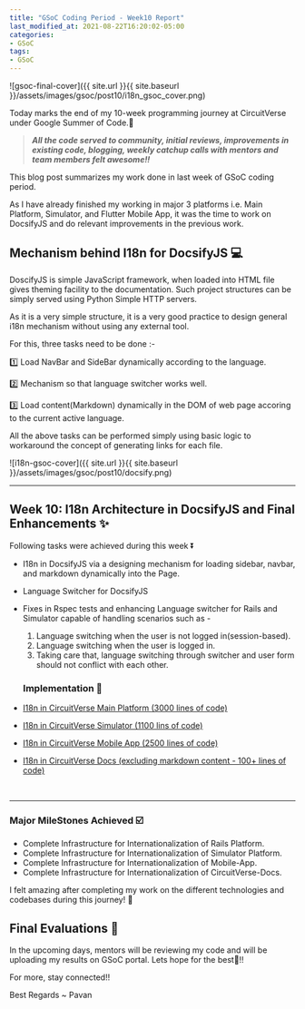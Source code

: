 ```yaml
---
title: "GSoC Coding Period - Week10 Report"
last_modified_at: 2021-08-22T16:20:02-05:00
categories:
- GSoC
tags:
- GSoC
---
```

 
![gsoc-final-cover]({{ site.url }}{{ site.baseurl }}/assets/images/gsoc/post10/i18n_gsoc_cover.png)

Today marks the end of my 10-week programming journey at CircuitVerse under Google Summer of Code.🥳

> ***All the code served to community, initial reviews, improvements in existing code, blogging, weekly catchup calls with mentors and team members felt awesome!!***

This blog post summarizes my work done in last week of GSoC coding period.

As I have already finished my working in major 3 platforms i.e. Main Platform, Simulator, and Flutter Mobile App, it was the time to work on DocsifyJS and do relevant improvements in the previous work.

## Mechanism behind I18n for DocsifyJS 💻
 
 DoscifyJS is simple JavaScript framework, when loaded into HTML file gives theming facility to the documentation. Such project structures can be simply served using Python Simple HTTP servers.

As it is a very simple structure, it is a very good practice to design general i18n mechanism without using any external tool.

For this, three tasks need to be done :-

 1️⃣ Load NavBar and SideBar dynamically according to the language.
 
 2️⃣ Mechanism so that language switcher works well.

 3️⃣ Load content(Markdown) dynamically in the DOM of web page accoring to the current active language.

All the above tasks can be performed simply using basic logic to workaround the concept of generating links for each file.

![i18n-gsoc-cover]({{ site.url }}{{ site.baseurl }}/assets/images/gsoc/post10/docsify.png)

-------------------------------------------------------------------------------------------------------

## Week 10: I18n Architecture in DocsifyJS and Final Enhancements ✨

Following tasks were achieved during this week ⏬

* I18n in DocsifyJS via a designing mechanism for loading sidebar, navbar, and markdown dynamically into the Page.
* Language Switcher for DocsifyJS
* Fixes in Rspec tests and enhancing Language switcher for Rails and Simulator capable of handling scenarios such as -

  1. Language switching when the user is not logged in(session-based).
  2. Language switching when the user is logged in.
  3. Taking care that, language switching through switcher and user form should not conflict with each other.

  ### Implementation 🔄

* [I18n in CircuitVerse Main Platform (3000 lines of code)](https://github.com/CircuitVerse/CircuitVerse/pull/2397)
* [I18n in CircuitVerse Simulator (1100 lins of code)](https://github.com/CircuitVerse/CircuitVerse/pull/2368)
* [I18n in CircuitVerse Mobile App (2500 lines of code)](https://github.com/CircuitVerse/mobile-app/pull/126)
* [I18n in CircuitVerse Docs (excluding markdown content - 100+ lines of code)](https://github.com/CircuitVerse/CircuitVerseDocs/pull/307)

&nbsp;

-------------------------------------------------------------------------------------------------------

### Major MileStones Achieved  ☑️

* Complete Infrastructure for Internationalization of Rails Platform.
* Complete Infrastructure for Internationalization of Simulator Platform.
* Complete Infrastructure for Internationalization of Mobile-App.
* Complete Infrastructure for Internationalization of CircuitVerse-Docs.

I felt amazing after completing my work on the different technologies and codebases during this journey! 🥳 

## Final Evaluations 📧

In the upcoming days, mentors will be reviewing my code and will be uploading my results on GSoC portal. Lets hope for the best🤞!! 

For more, stay connected!!
 
Best Regards ~ Pavan

